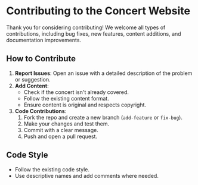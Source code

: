 # Contributing to the Concert Website

Thank you for considering contributing! We welcome all types of contributions, including bug fixes, new features, content additions, and documentation improvements.

## How to Contribute

1. **Report Issues**: Open an issue with a detailed description of the problem or suggestion.
2. **Add Content**: 
   - Check if the concert isn't already covered.
   - Follow the existing content format.
   - Ensure content is original and respects copyright.
3. **Code Contributions**:
   1. Fork the repo and create a new branch (`add-feature` or `fix-bug`).
   2. Make your changes and test them.
   3. Commit with a clear message.
   4. Push and open a pull request.

## Code Style
- Follow the existing code style.
- Use descriptive names and add comments where needed.
